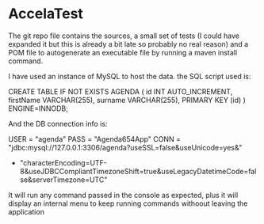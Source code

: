 # AccelaTest

The git repo file contains the sources, a small set of tests (I could have expanded it but this is already a bit late so probably no real reason) and a POM file to autogenerate an executable file by running a maven install command.

I have used an instance of MySQL to host the data. the SQL script used is:

CREATE TABLE IF NOT EXISTS AGENDA (
    id INT AUTO_INCREMENT,
    firstName VARCHAR(255),
    surname VARCHAR(255),
    PRIMARY KEY (id)
)  ENGINE=INNODB;

And the DB connection info is:

USER = "agenda"
PASS = "Agenda654App"
CONN = "jdbc:mysql://127.0.0.1:3306/agenda?useSSL=false&useUnicode=yes&"
+ "characterEncoding=UTF-8&useJDBCCompliantTimezoneShift=true&useLegacyDatetimeCode=false&serverTimezone=UTC"

It will run any command passed in the console as expected, plus it will display an internal menu to keep running commands withoout leaving the application
